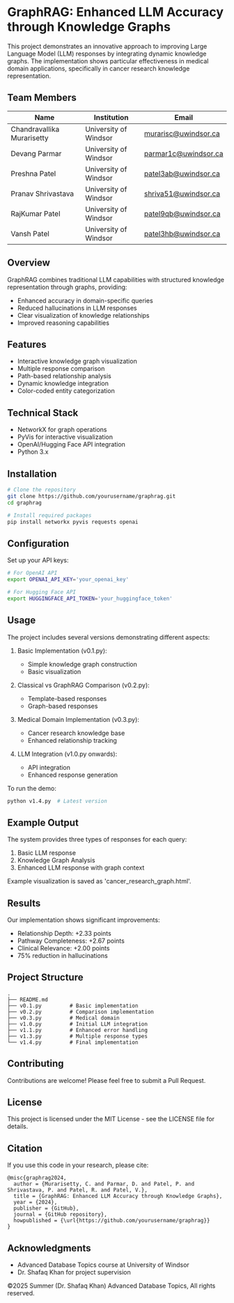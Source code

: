 # GraphRAG: Enhanced LLM Accuracy through Knowledge Graphs

This project demonstrates an innovative approach to improving Large Language Model (LLM) responses by integrating dynamic knowledge graphs. The implementation shows particular effectiveness in medical domain applications, specifically in cancer research knowledge representation.

## Team Members

| Name | Institution | Email |
|------|-------------|--------|
| Chandravallika Murarisetty | University of Windsor | murarisc@uwindsor.ca |
| Devang Parmar | University of Windsor | parmar1c@uwindsor.ca |
| Preshna Patel | University of Windsor | patel3ab@uwindsor.ca |
| Pranav Shrivastava | University of Windsor | shriva51@uwindsor.ca |
| RajKumar Patel | University of Windsor | patel9qb@uwindsor.ca |
| Vansh Patel | University of Windsor | patel3hb@uwindsor.ca |

## Overview

GraphRAG combines traditional LLM capabilities with structured knowledge representation through graphs, providing:
- Enhanced accuracy in domain-specific queries
- Reduced hallucinations in LLM responses
- Clear visualization of knowledge relationships
- Improved reasoning capabilities

## Features

- Interactive knowledge graph visualization
- Multiple response comparison
- Path-based relationship analysis
- Dynamic knowledge integration
- Color-coded entity categorization

## Technical Stack

- NetworkX for graph operations
- PyVis for interactive visualization
- OpenAI/Hugging Face API integration
- Python 3.x

## Installation

```bash
# Clone the repository
git clone https://github.com/yourusername/graphrag.git
cd graphrag

# Install required packages
pip install networkx pyvis requests openai
```

## Configuration

Set up your API keys:
```bash
# For OpenAI API
export OPENAI_API_KEY='your_openai_key'

# For Hugging Face API
export HUGGINGFACE_API_TOKEN='your_huggingface_token'
```

## Usage

The project includes several versions demonstrating different aspects:

1. Basic Implementation (v0.1.py):
   - Simple knowledge graph construction
   - Basic visualization

2. Classical vs GraphRAG Comparison (v0.2.py):
   - Template-based responses
   - Graph-based responses

3. Medical Domain Implementation (v0.3.py):
   - Cancer research knowledge base
   - Enhanced relationship tracking

4. LLM Integration (v1.0.py onwards):
   - API integration
   - Enhanced response generation

To run the demo:
```bash
python v1.4.py  # Latest version
```

## Example Output

The system provides three types of responses for each query:
1. Basic LLM response
2. Knowledge Graph Analysis
3. Enhanced LLM response with graph context

Example visualization is saved as 'cancer_research_graph.html'.

## Results

Our implementation shows significant improvements:
- Relationship Depth: +2.33 points
- Pathway Completeness: +2.67 points
- Clinical Relevance: +2.00 points
- 75% reduction in hallucinations

## Project Structure

```
.
├── README.md
├── v0.1.py         # Basic implementation
├── v0.2.py         # Comparison implementation
├── v0.3.py         # Medical domain
├── v1.0.py         # Initial LLM integration
├── v1.1.py         # Enhanced error handling
├── v1.3.py         # Multiple response types
└── v1.4.py         # Final implementation
```

## Contributing

Contributions are welcome! Please feel free to submit a Pull Request.

## License

This project is licensed under the MIT License - see the LICENSE file for details.

## Citation

If you use this code in your research, please cite:
```
@misc{graphrag2024,
  author = {Murarisetty, C. and Parmar, D. and Patel, P. and Shrivastava, P. and Patel, R. and Patel, V.},
  title = {GraphRAG: Enhanced LLM Accuracy through Knowledge Graphs},
  year = {2024},
  publisher = {GitHub},
  journal = {GitHub repository},
  howpublished = {\url{https://github.com/yourusername/graphrag}}
}
```

## Acknowledgments

- Advanced Database Topics course at University of Windsor
- Dr. Shafaq Khan for project supervision

©2025 Summer (Dr. Shafaq Khan) Advanced Database Topics, All rights reserved.
